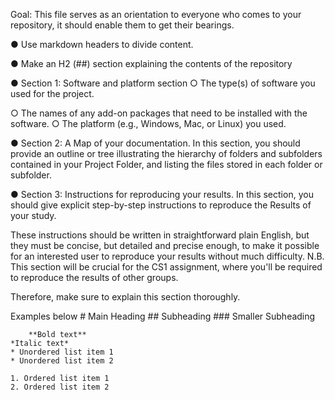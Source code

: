 Goal: This file serves as an orientation to everyone who comes to your repository, it should enable them to get their bearings. 

● Use markdown headers to divide content.

● Make an H2 (##) section explaining the contents of the repository 

● Section 1: Software and platform section ○ The type(s) of software you used for the project.

  ○ The names of any add-on packages that need to be installed with the software. ○ The platform (e.g., Windows, Mac, or Linux) you used. 

● Section 2: A Map of your documentation. In this section, you should provide an outline or tree illustrating the hierarchy of folders and subfolders 
contained in your Project Folder, and listing the files stored in each folder or subfolder.

● Section 3: Instructions for reproducing your results. In this section, you should give explicit step-by-step instructions to reproduce the Results of your study.

These instructions should be written in straightforward plain English, but they must be concise, but detailed and precise enough, to make it possible for an interested 
user to reproduce your results without much difficulty. N.B. This section will be crucial for the CS1 assignment, where you'll be required to reproduce the results of other groups.

Therefore, make sure to explain this section thoroughly.

Examples below
    # Main Heading
    ## Subheading
    ### Smaller Subheading

        **Bold text**
    *Italic text*
    * Unordered list item 1
    * Unordered list item 2

    1. Ordered list item 1
    2. Ordered list item 2

